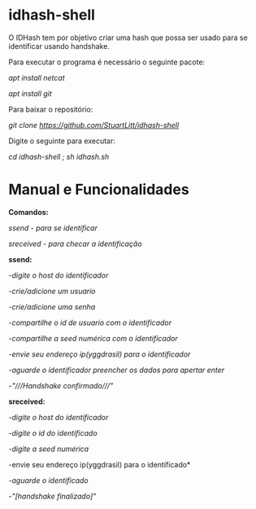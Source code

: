 # idhash-shell
O IDHash tem por objetivo criar uma hash que possa ser usado para se identificar usando handshake.

Para executar o programa é necessário o seguinte pacote:

*apt install netcat*

*apt install git*

Para baixar o repositório:

*git clone https://github.com/StuartLitt/idhash-shell*

Digite o seguinte para executar:

*cd idhash-shell ; sh idhash.sh*

# Manual e Funcionalidades
**Comandos:**

*ssend - para se identificar*

*sreceived - para checar a identificação*

**ssend:**

*-digite o host do identificador*

*-crie/adicione um usuario*

*-crie/adicione uma senha*

*-compartilhe o id de usuario com o identificador*

*-compartilhe a seed numérica com o identificador*

*-envie seu endereço ip(yggdrasil) para o identificador*

*-aguarde o identificador preencher os dados para apertar enter*

*-"///Handshake confirmado///"*

**sreceived:**

*-digite o host do identificador*

*-digite o id do identificado*

*-digite a seed numérica*

-envie seu endereço ip(yggdrasil) para o identificado*

*-aguarde o identificado*

*-"[handshake finalizado]"*
